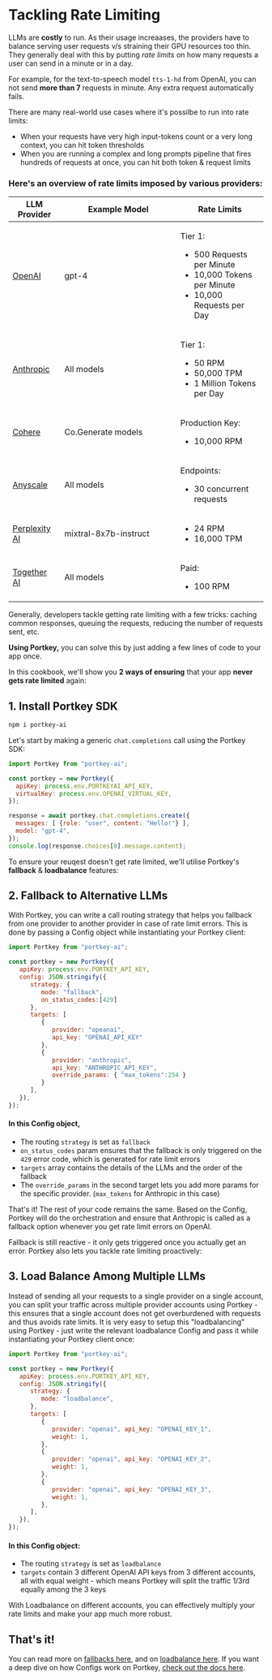 # Tackling Rate Limiting

LLMs are **costly** to run. As their usage increaases, the providers have to balance serving user requests v/s straining their GPU resources too thin. They generally deal with this by putting _rate limits_ on how many requests a user can send in a minute or in a day.&#x20;

For example, for the text-to-speech model `tts-1-hd` from OpenAI, you can not send **more than 7** requests in minute. Any extra request automatically fails.&#x20;

There are many real-world use cases where it's possilbe to run into rate limits:

* When your requests have very high input-tokens count or a very long context, you can hit token thresholds
* When you are running a complex and long prompts pipeline that fires hundreds of requests at once, you can hit both token & request limits

### Here's an overview of rate limits imposed by various providers:

<table><thead><tr><th>LLM Provider</th><th width="213">Example Model</th><th>Rate Limits</th></tr></thead><tbody><tr><td><a href="https://platform.openai.com/docs/guides/rate-limits/usage-tiers">OpenAI</a> </td><td>gpt-4</td><td><p>Tier 1:</p><ul><li>500 Requests per Minute</li><li>10,000 Tokens per Minute</li><li>10,000 Requests per Day</li></ul></td></tr><tr><td><a href="https://docs.anthropic.com/claude/reference/errors-and-rate-limits">Anthropic</a></td><td>All models</td><td><p>Tier 1:</p><ul><li>50 RPM</li><li>50,000 TPM</li><li>1 Million Tokens per Day</li></ul></td></tr><tr><td><a href="https://docs.cohere.com/docs/going-live#trial-key-limitations">Cohere</a></td><td>Co.Generate models</td><td><p>Production Key:</p><ul><li>10,000 RPM</li></ul></td></tr><tr><td><a href="https://www.anyscale.com/endpoints">Anyscale</a></td><td>All models</td><td><p>Endpoints:</p><ul><li>30 concurrent requests</li></ul></td></tr><tr><td><a href="https://docs.perplexity.ai/docs/rate-limits">Perplexity AI</a></td><td>mixtral-8x7b-instruct</td><td><ul><li>24 RPM</li><li>16,000 TPM</li></ul></td></tr><tr><td><a href="https://docs.together.ai/docs/rate-limits">Together AI</a></td><td>All models</td><td><p>Paid:</p><ul><li>100 RPM</li></ul></td></tr></tbody></table>

Generally, developers tackle getting rate limiting with a few tricks: caching common responses, queuing the requests, reducing the number of requests sent, etc.

**Using Portkey,** you can solve this by just adding a few lines of code to your app once.&#x20;

In this cookbook, we'll show you **2 ways of ensuring** that your app **never gets rate limited** again:

## 1. Install Portkey SDK

```bash
npm i portkey-ai
```

Let's start by making a generic `chat.completions` call using the Portkey SDK:

```javascript
import Portkey from "portkey-ai";

const portkey = new Portkey({
  apiKey: process.env.PORTKEYAI_API_KEY,
  virtualKey: process.env.OPENAI_VIRTUAL_KEY,
});

response = await portkey.chat.completions.create({
  messages: [ {role: "user", content: "Hello!"} ],
  model: "gpt-4",
});
console.log(response.choices[0].message.content);
```

To ensure your reuqest doesn't get rate limited, we'll utilise Portkey's **fallback** & **loadbalance** features:

## 2. Fallback to Alternative LLMs

With Portkey, you can write a call routing strategy that helps you fallback from one provider to another provider in case of rate limit errors. This is done by passing a Config object while instantiating your Portkey client:

```javascript
import Portkey from "portkey-ai";

const portkey = new Portkey({
   apiKey: process.env.PORTKEY_API_KEY,
   config: JSON.stringify({
      strategy: {
         mode: "fallback",
         on_status_codes:[429]
      },
      targets: [
         {
            provider: "opeanai",
            api_key: "OPENAI_API_KEY"
         },
         {
            provider: "anthropic",
            api_key: "ANTHROPIC_API_KEY",
            override_params: { "max_tokens":254 }
         }
      ],
   }),
});
```

#### **In this Config object,**

* The routing `strategy` is set as `fallback`
* `on_status_codes` param ensures that the fallback is only triggered on the `429` error code, which is generated for rate limit errors
* `targets` array contains the details of the LLMs and the order of the fallback
* The `override_params` in the second target lets you add more params for the specific provider. (`max_tokens` for Anthropic in this case)

That's it! The rest of your code remains the same. Based on the Config, Portkey will do the orchestration and ensure that Anthropic is called as a fallback option whenever you get rate limit errors on OpenAI.

Fallback is still reactive - it only gets triggered once you actually get an error. Portkey also lets you tackle rate limiting proactively:

## 3. Load Balance Among Multiple LLMs

Instead of sending all your requests to a single provider on a single account, you can split your traffic across multiple provider accounts using Portkey - this ensures that a single account does not get overburdened with requests and thus avoids rate limits. It is very easy to setup this "loadbalancing" using Portkey - just write the relevant loadbalance Config and pass it while instantiating your Portkey client once:

```javascript
import Portkey from "portkey-ai";

const portkey = new Portkey({
   apiKey: process.env.PORTKEY_API_KEY,
   config: JSON.stringify({
      strategy: {
         mode: "loadbalance",
      },
      targets: [
         {
            provider: "openai", api_key: "OPENAI_KEY_1",
            weight: 1,
         },
         {
            provider: "openai", api_key: "OPENAI_KEY_2",
            weight: 1,
         },
         {
            provider: "openai", api_key: "OPENAI_KEY_3",
            weight: 1,
         },         
      ],
   }),
});

```

#### **In this Config object:**

* The routing `strategy` is set as `loadbalance`
* `targets` contain 3 different OpenAI API keys from 3 different accounts, all with equal weight - which means Portkey will split the traffic 1/3rd equally among the 3 keys

With Loadbalance on different accounts, you can effectively multiply your rate limits and make your app much more robust.

## That's it!&#x20;

You can read more on [fallbacks here](../../../product/ai-gateway-streamline-llm-integrations/fallbacks.md), and on [loadbalance here](../../../product/ai-gateway-streamline-llm-integrations/load-balancing.md). If you want a deep dive on how Configs work on Portkey, [check out the docs here](../../../product/ai-gateway-streamline-llm-integrations/configs.md).
